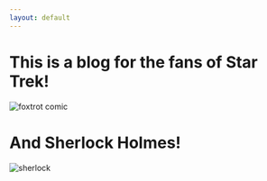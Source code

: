 ```yaml
---
layout: default
---
```


# This is a blog for the fans of Star Trek!

![foxtrot comic](https://cdn.shopify.com/s/files/1/0815/7955/products/8x10-conventionalattire.png?v=1525293811)

# And Sherlock Holmes!

![sherlock](https://proxy.duckduckgo.com/iu/?u=http%3A%2F%2Fwww.queencityescape.com%2Fwp-content%2Fuploads%2F2016%2F01%2FSherlock-Holmes.jpg&f=1)
